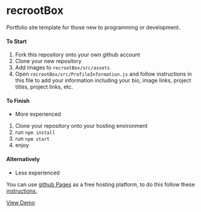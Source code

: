 # recrootBox
Portfolio site template for those new to programming or development.

#### To Start
1. Fork this repository onto your own github account
2. Clone your new repository
3. Add images to `recrootBox/src/assets`
4. Open ```recrootBox/src/ProfileInformation.js``` and follow instructions in this file to add your information including your bio, image links, project titles, project links, etc.

#### To Finish 
- More experienced

1. Clone your repository onto your hosting environment
2. run `npm install`
3. run `npm start`
4. enjoy

#### Alternatively 
- Less experienced

You can use [github Pages](https://pages.github.com/) as a free hosting platform, to do this follow these [instructions.](https://medium.com/@_mariacheline/deploy-create-react-app-project-to-github-pages-2eb6deda5b89)


[View Demo](http://trevorhere.github.io/recrootBox)
